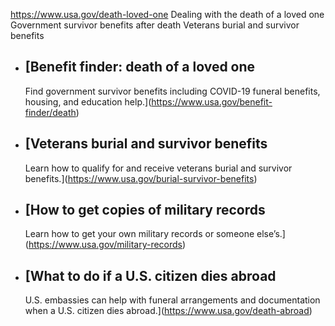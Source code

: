 

https://www.usa.gov/death-loved-one
Dealing with the death of a loved one
Government survivor benefits after death
Veterans burial and survivor benefits

* [Benefit finder: death of a loved one
  ------------------------------------

  Find government survivor benefits including COVID-19 funeral benefits, housing, and education help.](https://www.usa.gov/benefit-finder/death)
* [Veterans burial and survivor benefits
  -------------------------------------

  Learn how to qualify for and receive veterans burial and survivor benefits.](https://www.usa.gov/burial-survivor-benefits)
* [How to get copies of military records
  -------------------------------------

  Learn how to get your own military records or someone else’s.](https://www.usa.gov/military-records)
* [What to do if a U.S. citizen dies abroad
  ----------------------------------------

  U.S. embassies can help with funeral arrangements and documentation when a U.S. citizen dies abroad.](https://www.usa.gov/death-abroad)
